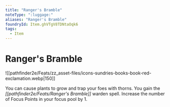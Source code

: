 ```yaml
---
title: "Ranger's Bramble"
noteType: ":luggage:"
aliases: "Ranger's Bramble"
foundryId: Item.ghVTgV8TDNtaOqk6
tags:
  - Item
---
```


# Ranger's Bramble
![[pathfinder2e/Feats/zz_asset-files/icons-sundries-books-book-red-exclamation.webp|150]]

You can cause plants to grow and trap your foes with thorns. You gain the _[[pathfinder2e/Feats/Ranger's Bramble]]_ warden spell. Increase the number of Focus Points in your focus pool by 1.
